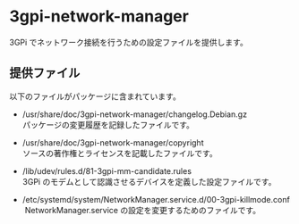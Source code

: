 3gpi-network-manager
====================

3GPi でネットワーク接続を行うための設定ファイルを提供します。

## 提供ファイル
以下のファイルがパッケージに含まれています。

* /usr/share/doc/3gpi-network-manager/changelog.Debian.gz  
  パッケージの変更履歴を記録したファイルです。  

* /usr/share/doc/3gpi-network-manager/copyright  
  ソースの著作権とライセンスを記載したファイルです。  

* /lib/udev/rules.d/81-3gpi-mm-candidate.rules  
  3GPi のモデムとして認識させるデバイスを定義した設定ファイルです。  

* /etc/systemd/system/NetworkManager.service.d/00-3gpi-killmode.conf  
  NetworkManager.service の設定を変更するためのファイルです。  
